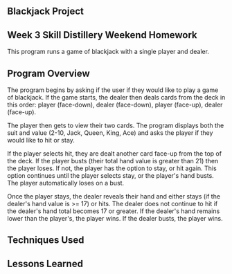 ## Blackjack Project

## Week 3 Skill Distillery Weekend Homework

This program runs a game of blackjack with a single player and dealer.

## Program Overview

The program begins by asking if the user if they would like to play a game of 
blackjack.  If the game starts, the dealer then deals cards from the deck in this order: player (face-down), dealer (face-down), player (face-up), dealer (face-up).

The player then gets to view their two cards.  The program displays both the suit and value (2-10, Jack, Queen, King, Ace) and asks the player if they would like to hit or stay.  

If the player selects hit, they are dealt another card face-up from the top of the deck.  If the player busts (their total hand value is greater than 21) then the player loses.  If not, the player has the option to stay, or hit again.  This option continues until the player selects stay, or the player's hand busts.  The player automatically loses on a bust. 

Once the player stays, the dealer reveals their hand and either stays (if the dealer's hand value is >= 17) or hits.  The dealer does not continue to hit if the dealer's hand total becomes 17 or greater.  If the dealer's hand remains lower than the player's, the player wins.  If the dealer busts, the player wins.  

## Techniques Used

## Lessons Learned 